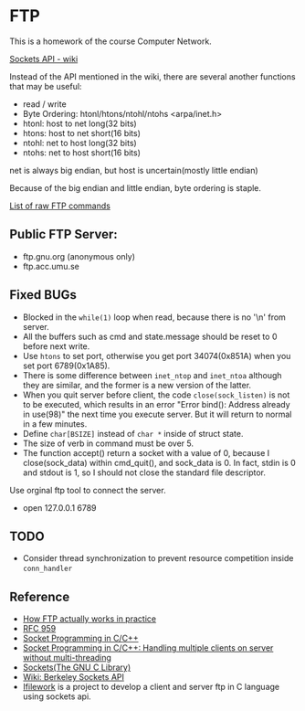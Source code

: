 # FTP
This is a homework of the course Computer Network.

[Sockets API - wiki](https://en.wikipedia.org/wiki/Berkeley_sockets)

Instead of the API mentioned in the wiki, there are several another functions that may be useful:

- read / write
- Byte Ordering: htonl/htons/ntohl/ntohs <arpa/inet.h>
- htonl: host to net long(32 bits)
- htons: host to net short(16 bits)
- ntohl: net to host long(32 bits)
- ntohs: net to host short(16 bits) 

net is always big endian, but host is uncertain(mostly little endian)

Because of the big endian and little endian, byte ordering is staple.


[List of raw FTP commands](http://www.nsftools.com/tips/RawFTP.htm)



## Public FTP Server:
- ftp.gnu.org (anonymous only)
- ftp.acc.umu.se


## Fixed BUGs
- Blocked in the `while(1)` loop when read, because there is no '\n' from server.
- All the buffers such as cmd and state.message should be reset to 0 before next write.
- Use `htons` to set port, otherwise you get port 34074(0x851A) when you set port 6789(0x1A85).
- There is some difference between `inet_ntop` and `inet_ntoa` although they are similar, and the former is a new version of the latter.
- When you quit server before client, the code `close(sock_listen)` is not to be executed, which results in an error "Error bind(): Address already in use(98)" the next time you execute server. But it will return to normal in a few minutes.
- Define `char[BSIZE]` instead of `char *` inside of struct state.
- The size of verb in command must be over 5.
- The function accept() return a socket with a value of 0, because I close(sock_data) within cmd_quit(), and sock_data is 0.
In fact, stdin is 0 and stdout is 1, so I should not close the standard file descriptor.

Use orginal ftp tool to connect the server.
- open 127.0.0.1 6789

## TODO
- Consider thread synchronization to prevent resource competition inside `conn_handler`


## Reference
- [How FTP actually works in practice](http://cr.yp.to/ftp.html)
- [RFC 959](https://www.w3.org/Protocols/rfc959/)
- [Socket Programming in C/C++](https://www.geeksforgeeks.org/socket-programming-cc/)
- [Socket Programming in C/C++: Handling multiple clients on server without multi-threading](https://www.geeksforgeeks.org/socket-programming-in-cc-handling-multiple-clients-on-server-without-multi-threading/)
- [Sockets(The GNU C Library)](https://www.gnu.org/software/libc/manual/html_node/Sockets.html)
- [Wiki: Berkeley Sockets API](https://en.wikipedia.org/wiki/Berkeley_sockets)
- [Ifilework](https://code.google.com/archive/p/ifilework/) is a project to develop a client and server ftp in C language using sockets api.